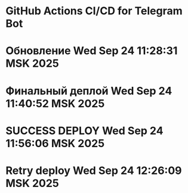 # GitHub Actions CI/CD for Telegram Bot
# Обновление Wed Sep 24 11:28:31 MSK 2025
# Финальный деплой Wed Sep 24 11:40:52 MSK 2025
# SUCCESS DEPLOY Wed Sep 24 11:56:06 MSK 2025
# Retry deploy Wed Sep 24 12:26:09 MSK 2025
